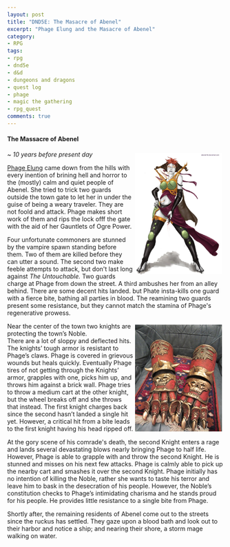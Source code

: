 ```yaml
---
layout: post
title: "DND5E: The Masacre of Abenel"
excerpt: "Phage Elung and the Masacre of Abenel"
category:
- RPG
tags:
- rpg
- dnd5e
- d&d
- dungeons and dragons
- quest log
- phage
- magic the gathering
- rpg_quest
comments: true
---
```


#### The Massacre of Abenel

<a href="https://www.pinterest.com/pin/298222806551995404/"><img style="float: right; max-width: 40%; height: auto; margin: 5px" src="/images/dnd/phage.jpg"></a>

*~ 10 years before present day*

[Phage Elung](http://rockandcode.ga/tags/#phage) came down from the hills with every inention of brining hell and horror
to the (mostly) calm and quiet people of Abenel.  She tried to trick two
guards outside the town gate to let her in under the guise of being a
weary traveler.  They are not foold and attack.  Phage makes short work
of them and rips the lock offf the gate with the aid of her Gauntlets of
Ogre Power.

Four unfortunate commoners are stunned by the vampire spawn standing
before them.  Two of them are killed before they can utter a sound.  The
second two make feeble attempts to attack, but don't last long against
*The Untouchable.*  Two guards charge at Phage from down the street.  A
third ambushes her from an alley behind.  There are some decent hits
landed.  but Phate insta-kills one guard with a fierce bite, bathing all
parties in blood.  The reamining two guards present some resistance, but
they cannot match the stamina of Phage's regenerative prowess.

<a href="http://bigbubbasstuff.deviantart.com/art/warhammer-chosen-of-Khorne-glove-335446453"><img style="float: right; max-width: 40%; height: auto; margin: 5px" src="/images/dnd/ogre-gauntlets.jpg"></a>

Near the center of the town two knights are protecting the town’s Noble.  
There are a lot of sloppy and deflected hits.  The knights’ tough 
armor is resistant to Phage’s claws.   Phage is covered in grievous wounds 
but heals quickly.  Eventually Phage tires of not getting through the 
Knights’ armor, grapples with one, picks him up, and throws him against a 
brick wall.  Phage tries to throw a medium cart at the other knight, but 
the wheel breaks off and she throws that instead.  The first knight 
charges back since the second hasn’t landed a single hit yet.  However, 
a critical hit from a bite leads to the first knight having his head
ripped off.

At the gory scene of his comrade's death, the second Knight enters a rage 
and lands several devastating blows nearly bringing Phage to half life.  
However, Phage is able to grapple with and throw the second Knight.  He is 
stunned and misses on his next few attacks.  Phage is calmly able to pick 
up the nearby cart and smashes it over the second Knight.  Phage initially 
has no intention of killing the Noble, rather she wants to taste his 
terror and leave him to bask in the desecration of his people.  However, 
the Noble’s constitution checks to Phage’s intimidating charisma and he 
stands proud for his people.  He provides little resistance to a single 
bite from Phage.

Shortly after, the remaining residents of Abenel come out to the streets 
since the ruckus has settled.  They gaze upon a blood bath and look out to 
their harbor and notice a ship; and nearing their shore, a storm mage 
walking on water.

